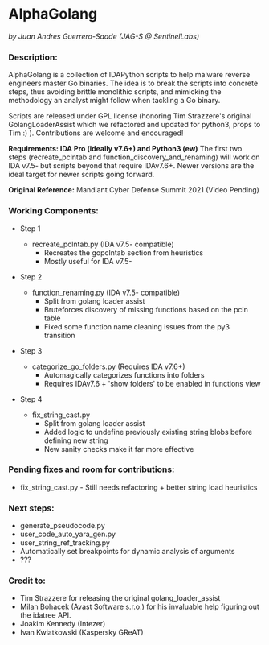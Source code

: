 # AlphaGolang 
*by Juan Andres Guerrero-Saade (JAG-S @ SentinelLabs)*

### Description: 
AlphaGolang is a collection of IDAPython scripts to help malware reverse engineers master Go binaries. The idea is to break the scripts into concrete steps, thus avoiding brittle monolithic scripts, and mimicking the methodology an analyst might follow when tackling a Go binary.

Scripts are released under GPL license (honoring Tim Strazzere's original GolangLoaderAssist which we refactored and updated for python3, props to Tim :) ). Contributions are welcome and encouraged!

**Requirements: IDA Pro (ideally v7.6+) and Python3 (ew)**
The first two steps (recreate_pclntab and function_discovery_and_renaming) will work on IDA v7.5- but scripts beyond that require IDAv7.6+. Newer versions are the ideal target for newer scripts going forward.

**Original Reference:** Mandiant Cyber Defense Summit 2021 (Video Pending)

### Working Components:

 - Step 1 
    - recreate_pclntab.py (IDA v7.5- compatible)
        - Recreates the gopclntab section from heuristics
        - Mostly useful for IDA v7.5-

 - Step 2 
    - function_renaming.py (IDA v7.5- compatible)
        - Split from golang loader assist
        - Bruteforces discovery of missing functions based on the pcln table
        - Fixed some function name cleaning issues from the py3 transition

 - Step 3 
    - categorize_go_folders.py (Requires IDA v7.6+)
        - Automagically categorizes functions into folders
        - Requires IDAv7.6 + 'show folders' to be enabled in functions view

 - Step 4
    - fix_string_cast.py
        - Split from golang loader assist
        - Added logic to undefine previously existing string blobs before defining new string
        - New sanity checks make it far more effective

### Pending fixes and room for contributions:
 - fix_string_cast.py 
        - Still needs refactoring + better string load heuristics

### Next steps:
 - generate_pseudocode.py 
 - user_code_auto_yara_gen.py
 - user_string_ref_tracking.py
 - Automatically set breakpoints for dynamic analysis of arguments
 - ???

### Credit to:
 - Tim Strazzere for releasing the original golang_loader_assist
 - Milan Bohacek (Avast Software s.r.o.) for his invaluable help figuring out the idatree API.
 - Joakim Kennedy (Intezer)
 - Ivan Kwiatkowski (Kaspersky GReAT)
